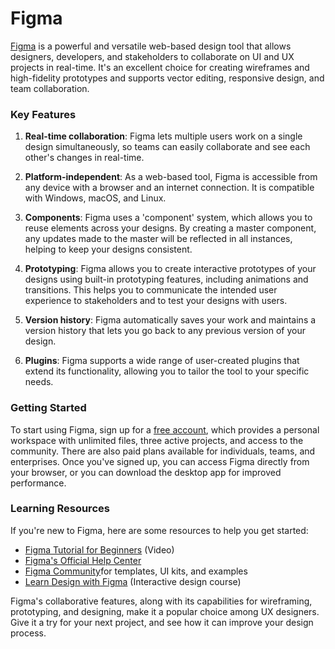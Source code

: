 # Figma

[Figma](https://www.figma.com/) is a powerful and versatile web-based design tool that allows designers, developers, and stakeholders to collaborate on UI and UX projects in real-time. It's an excellent choice for creating wireframes and high-fidelity prototypes and supports vector editing, responsive design, and team collaboration.

### Key Features

1. **Real-time collaboration**: Figma lets multiple users work on a single design simultaneously, so teams can easily collaborate and see each other's changes in real-time.

2. **Platform-independent**: As a web-based tool, Figma is accessible from any device with a browser and an internet connection. It is compatible with Windows, macOS, and Linux.

3. **Components**: Figma uses a 'component' system, which allows you to reuse elements across your designs. By creating a master component, any updates made to the master will be reflected in all instances, helping to keep your designs consistent.

4. **Prototyping**: Figma allows you to create interactive prototypes of your designs using built-in prototyping features, including animations and transitions. This helps you to communicate the intended user experience to stakeholders and to test your designs with users.

5. **Version history**: Figma automatically saves your work and maintains a version history that lets you go back to any previous version of your design.

6. **Plugins**: Figma supports a wide range of user-created plugins that extend its functionality, allowing you to tailor the tool to your specific needs.

### Getting Started

To start using Figma, sign up for a [free account](https://www.figma.com/signup/), which provides a personal workspace with unlimited files, three active projects, and access to the community. There are also paid plans available for individuals, teams, and enterprises. Once you've signed up, you can access Figma directly from your browser, or you can download the desktop app for improved performance.

### Learning Resources

If you're new to Figma, here are some resources to help you get started:

- [Figma Tutorial for Beginners](https://www.youtube.com/watch?v=Cx2dkbp_Blk) (Video)
- [Figma's Official Help Center](https://help.figma.com/hc/en-us/)
- [Figma Community](https://www.figma.com/community)for templates, UI kits, and examples
- [Learn Design with Figma](https://www.figma.com/resources/learn-design/) (Interactive design course)

Figma's collaborative features, along with its capabilities for wireframing, prototyping, and designing, make it a popular choice among UX designers. Give it a try for your next project, and see how it can improve your design process.